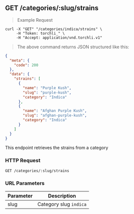 ## GET /categories/:slug/strains

> Example Request

```shell
curl -X "GET" "/categories/indica/strains" \
     -H "Token: torchli_" \
     -H "Accept: application/vnd.torchli.v1"
```

> The above command returns JSON structured like this:

```json
{
  "meta": {
    "code": 200
  },
  "data": {
    "strains": [
      {
        "name": "Purple Kush",
        "slug": "purple-kush",
        "category": "Indica"
      },
      {
        "name": "Afghan Purple Kush",
        "slug": "afghan-purple-kush",
        "category": "Indica"
      }
    ]
  }
}
```

This endpoint retrieves the strains from a category

### HTTP Request

`GET /categories/:slug/strains`

### URL Parameters

Parameter | Description
--------- | -----------
slug | Category slug `indica`
